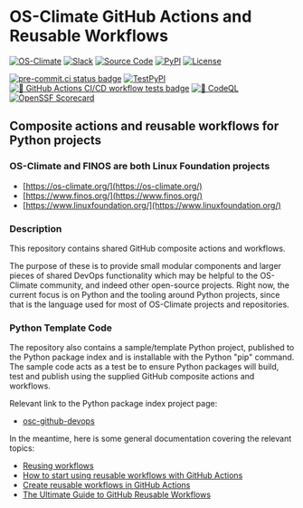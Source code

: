 # OS-Climate GitHub Actions and Reusable Workflows

<!-- prettier-ignore-start -->
<!-- markdownlint-disable-next-line MD013 -->
[![OS-Climate](https://img.shields.io/badge/OS-Climate-blue)](https://os-climate.org/) [![Slack](https://img.shields.io/badge/slack-osclimate-blue.svg?logo=slack)](https://os-climate.slack.com) [![Source Code](https://img.shields.io/badge/GitHub-100000?logo=github&logoColor=white&color=blue)](https://github.com/os-climate/osc-github-devops) [![PyPI](https://img.shields.io/pypi/v/osc-github-devops?logo=python&logoColor=white&color=blue)](https://pypi.org/project/osc-github-devops) [![License](https://img.shields.io/badge/License-Apache_2.0-blue.svg)](https://opensource.org/licenses/Apache-2.0)

<!-- markdownlint-disable-next-line MD013 -->
 [![pre-commit.ci status badge]][pre-commit.ci results page] [![TestPyPI](https://img.shields.io/pypi/v/osc-github-devops?logo=python&label=TestPyPi&logoColor=white&color=32C955&pypiBaseUrl=https://test.pypi.org)](https://test.pypi.org/project/osc-github-devops) [![🧪 GitHub Actions CI/CD workflow tests badge]][GHA workflow runs list] [![🔐 CodeQL](https://github.com/os-climate/osc-github-devops/actions/workflows/codeql.yaml/badge.svg)](https://github.com/os-climate/osc-github-devops/actions/workflows/codeql.yaml) [![OpenSSF Scorecard](https://api.scorecard.dev/projects/github.com/os-climate/osc-github-devops/badge)](https://scorecard.dev/viewer/?uri=github.com/os-climate/osc-github-devops)
<!-- prettier-ignore-end -->

## Composite actions and reusable workflows for Python projects

### OS-Climate and FINOS are both Linux Foundation projects

- [https://os-climate.org/](https://os-climate.org/)
- [https://www.finos.org/](https://www.finos.org/)
- [https://www.linuxfoundation.org/](https://www.linuxfoundation.org/)

### Description

This repository contains shared GitHub composite actions and workflows.

The purpose of these is to provide small modular components and larger pieces
 of shared DevOps functionality which may be helpful to the OS-Climate
community, and indeed other open-source projects. Right now, the current focus is
on Python and the tooling around Python projects, since that is the language
used for most of OS-Climate projects and repositories.

### Python Template Code

The repository also contains a sample/template Python project, published to the
Python package index and is installable with the Python "pip" command. The
sample code acts as a test be to ensure Python packages will build, test and
publish using the supplied GitHub composite actions and workflows.

Relevant link to the Python package index project page:

- [osc-github-devops](https://pypi.org/project/osc-github-devops)

In the meantime, here is some general documentation covering the relevant topics:

- [Reusing workflows](https://docs.github.com/en/actions/using-workflows/reusing-workflows)
- [How to start using reusable workflows with GitHub Actions](https://github.blog/2022-02-10-using-reusable-workflows-github-actions/)
- [Create reusable workflows in GitHub Actions](https://resources.github.com/learn/pathways/automation/intermediate/create-reusable-workflows-in-github-actions/)
- [The Ultimate Guide to GitHub Reusable Workflows](https://www.dhiwise.com/post/the-ultimate-guide-to-github-reusable-workflows-maximize-efficiency-and-collaboration)

<!--
# SPDX-License-Identifier: Apache-2.0
# SPDX-FileCopyrightText: 2024 The Linux Foundation
-->

<!--
# The section below renders the badges displayed at the top of the page
-->

[🧪 GitHub Actions CI/CD workflow tests badge]: https://github.com/os-climate/osc-github-devops/actions/workflows/build-test-release.yaml/badge.svg?branch=main&event=push
[GHA workflow runs list]: https://github.com/os-climate/osc-github-devops/actions/workflows/build-test-release.yaml?query=branch%3Amain
[pre-commit.ci results page]: https://results.pre-commit.ci/latest/github/os-climate/osc-github-devops/main
[pre-commit.ci status badge]: https://results.pre-commit.ci/badge/github/os-climate/osc-github-devops/main.svg
